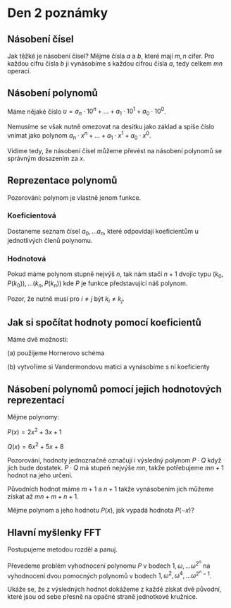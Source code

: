 # Den 2 poznámky

## Násobení čísel

Jak těžké je násobení čísel? Mějme čísla $a$ a $b$, které mají $m,n$ cifer. Pro každou cifru čísla $b$ ji vynásobíme s každou cifrou čísla $a$, tedy celkem $mn$ operací.

## Násobení polynomů

Máme nějaké číslo $u=a_n \cdot 10^n + \ldots + a_1 \cdot 10^1  + a_0 \cdot 10^0$.

Nemusíme se však nutně omezovat na desítku jako základ a spíše číslo vnímat jako polynom $a_n \cdot x^n + \ldots + a_1 \cdot x^1  + a_0 \cdot x^0$.

Vidíme tedy, že násobení čísel můžeme převést na násobení polynomů se správným dosazením za $x$.

## Reprezentace polynomů

Pozorování: polynom je vlastně jenom funkce.

### Koeficientová

Dostaneme seznam čísel $a_0, \ldots a_n$, které odpovídají koeficientům u jednotlivých členů polynomu.

### Hodnotová

Pokud máme polynom stupně nejvýš $n$, tak nám stačí $n+1$ dvojic typu $(k_0,P(k_0)), \ldots (k_n,P(k_n))$ kde $P$ je funkce představující náš polynom.

Pozor, že nutně musí pro $i \neq j$ být $k_i \neq k_j$.

## Jak si spočítat hodnoty pomocí koeficientů

Máme dvě možnosti:

(a) použijeme Hornerovo schéma

(b) vytvoříme si Vandermondovu matici a vynásobíme s ní koeficienty

## Násobení polynomů pomocí jejich hodnotových reprezentací

Mějme polynomy:

$P(x) = 2x^2+3x+1$

$Q(x) = 6x^2+5x+8$

Pozorování, hodnoty jednoznačně označují i výsledný polynom $P \cdot Q$ když jich bude dostatek. $P \cdot Q$ má stupeň nejvýše $mn$, takže potřebujeme $mn+1$ hodnot na jeho určení.

Původních hodnot máme $m+1$ a $n+1$ takže vynásobením jich můžeme získat až $mn + m + n + 1$.

Mějme polynom a jeho hodnotu $P(x)$, jak vypadá hodnota $P(-x)$?

## Hlavní myšlenky FFT

Postupujeme metodou rozděl a panuj.

Převedeme problém vyhodnocení polynomu $P$ v bodech $1,\omega, \ldots \omega^{2^n}$ na vyhodnocení dvou pomocných polynomů v bodech $1,\omega^2, \omega^4, \ldots \omega^{2^n-1}$.

Ukáže se, že z výsledných hodnot dokážeme z každé získat dvě původní, které jsou od sebe přesně na opačné straně jednotkové kružnice.
